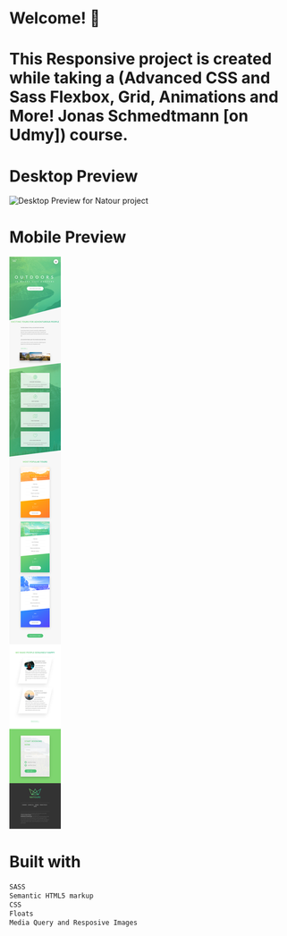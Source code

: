 # Welcome! 👋
# This Responsive project is created while taking a (Advanced CSS and Sass Flexbox, Grid, Animations and More! Jonas Schmedtmann [on Udmy]) course.

# Desktop Preview
![Desktop Preview for Natour project](img/desktop.png)

# Mobile Preview
![Mobile Preview for Natour project](img/mobile.png)


# Built with

    SASS
    Semantic HTML5 markup
    CSS
    Floats
    Media Query and Resposive Images

